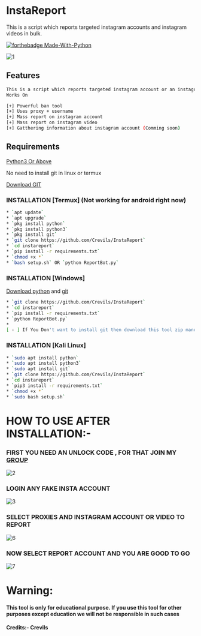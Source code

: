 # InstaReport
This is a script which reports targeted instagram accounts and instagram videos in bulk.


[![forthebadge Made-With-Python](http://ForTheBadge.com/images/badges/made-with-python.svg)](https://www.python.org/)

![1](https://github.com/HacksXploit/InstaGram-MassReport/blob/main/assets/1.gif?raw=true)



## Features
```bash
This is a script which reports targeted instagram account or an instagram video. 
Works On

[+] Powerful ban tool 
[+] Uses proxy + username
[+] Mass report on instagram account
[+] Mass report on instagram video
[+] Gatthering information about instagram account (Comming soon)
```
## Requirements
[Python3 Or Above](https://www.python.org/downloads/)

No need to install git in linux or termux

[Download GIT](https://git-scm.com/downloads)


### INSTALLATION [Termux] (Not working for android right now) 
```bash
* `apt update`
* `apt upgrade`
* `pkg install python`
* `pkg install python3`
* `pkg install git`
* `git clone https://github.com/Crevils/InstaReport`
* `cd instareport`
* `pip install -r requirements.txt`
* `chmod +x *`
* `bash setup.sh` OR `python ReportBot.py`
```

### INSTALLATION [Windows]
[Download python](https://www.python.org/downloads/) and [git](https://git-scm.com/downloads)
```bash
* `git clone https://github.com/Crevils/InstaReport`
* `cd instareport`
* `pip install -r requirements.txt`
* `python ReportBot.py`
* 
[ - ] If You Don't want to install git then download this tool zip manually
```

### INSTALLATION [Kali Linux]
```bash
* `sudo apt install python`
* `sudo apt install python3`
* `sudo apt install git`
* `git clone https://github.com/Crevils/InstaReport`
* `cd instareport`
* `pip3 install -r requirements.txt`
* `chmod +x *`
* `sudo bash setup.sh`
```
# HOW TO USE AFTER INSTALLATION:-
### FIRST YOU NEED AN UNLOCK CODE , FOR THAT JOIN MY [GROUP](https://t.me/HacksXploit)
![2](https://github.com/HacksXploit/InstaGram-MassReport/blob/main/assets/3.gif?raw=true)

### LOGIN ANY FAKE INSTA ACCOUNT 
![3](https://github.com/HacksXploit/InstaGram-MassReport/blob/main/assets/4.gif?raw=true)

### SELECT PROXIES AND INSTAGRAM ACCOUNT OR VIDEO TO REPORT
![6](https://github.com/HacksXploit/InstaGram-MassReport/blob/main/assets/6.gif?raw=true)

### NOW SELECT REPORT ACCOUNT AND YOU ARE GOOD TO GO
![7](https://github.com/HacksXploit/InstaGram-MassReport/blob/main/assets/7.gif?raw=true)


# Warning:
####  This tool is only for educational purpose. If you use this tool for other purposes except education we will not be responsible in such cases
#### Credits:- Crevils

